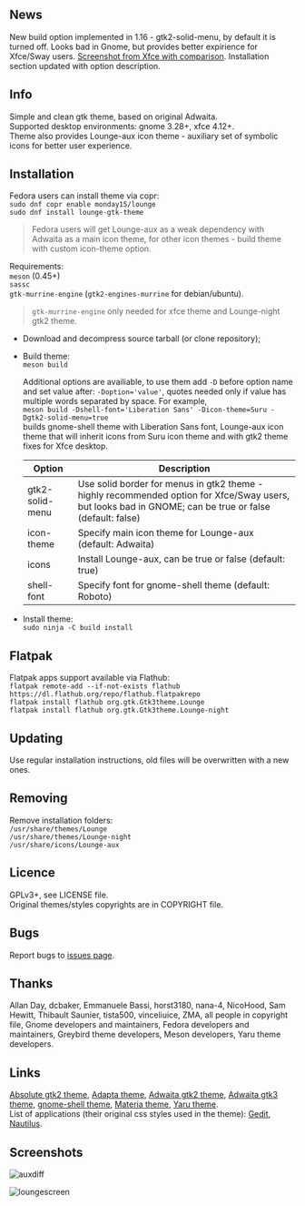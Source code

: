 ## News
New build option implemented in 1.16 - gtk2-solid-menu, by default it is turned off. Looks bad in Gnome, but provides better expirience for Xfce/Sway users. [Screenshot from Xfce with comparison](https://user-images.githubusercontent.com/42862490/54489243-230b9280-48cc-11e9-9191-7912a4ef328f.png). Installation section updated with option description.

## Info
Simple and clean gtk theme, based on original Adwaita.  
Supported desktop environments: gnome 3.28+, xfce 4.12+.  
Theme also provides Lounge-aux icon theme - auxiliary set of symbolic icons for better user experience.
 
## Installation
Fedora users can install theme via copr:  
`sudo dnf copr enable monday15/lounge`  
`sudo dnf install lounge-gtk-theme`

> Fedora users will get Lounge-aux as a weak dependency with Adwaita as a main icon theme, for other icon themes - build theme with custom icon-theme option.


Requirements:  
`meson` (0.45+)  
`sassc`  
`gtk-murrine-engine` (`gtk2-engines-murrine` for debian/ubuntu).
> `gtk-murrine-engine` only needed for xfce theme and Lounge-night gtk2 theme.

- Download and decompress source tarball (or clone repository);
- Build theme:  
`meson build` 
 
  Additional options are availiable, to use them add `-D` before option name and set value after: `-Doption='value'`, quotes needed only if value has multiple words separated by space. For example,  
`meson build -Dshell-font='Liberation Sans' -Dicon-theme=Suru -Dgtk2-solid-menu=true`  
builds gnome-shell theme with Liberation Sans font, Lounge-aux icon theme that will inherit icons from Suru icon theme and with gtk2 theme fixes for Xfce desktop.

  Option | Description
  --- | ---
  gtk2-solid-menu | Use solid border for menus in gtk2 theme - highly recommended option for Xfce/Sway users, but looks bad in GNOME; can be true or false (default: false)
  icon-theme | Specify main icon theme for Lounge-aux (default: Adwaita)
  icons | Install Lounge-aux, can be true or false (default: true)
  shell-font | Specify font for gnome-shell theme (default: Roboto)

- Install theme:  
`sudo ninja -C build install`

## Flatpak
Flatpak apps support available via Flathub:  
`flatpak remote-add --if-not-exists flathub https://dl.flathub.org/repo/flathub.flatpakrepo`  
`flatpak install flathub org.gtk.Gtk3theme.Lounge`  
`flatpak install flathub org.gtk.Gtk3theme.Lounge-night`

## Updating
Use regular installation instructions, old files will be overwritten with a new ones.

## Removing
Remove installation folders:  
`/usr/share/themes/Lounge`  
`/usr/share/themes/Lounge-night`  
`/usr/share/icons/Lounge-aux`

## Licence
GPLv3+, see LICENSE file.  
Original themes/styles copyrights are in COPYRIGHT file.

## Bugs
Report bugs to [issues page](https://github.com/monday15/lounge-gtk-theme/issues).

## Thanks
Allan Day, dcbaker, Emmanuele Bassi, horst3180, nana-4, NicoHood, Sam Hewitt, Thibault Saunier, tista500, vinceliuice, ZMA, all people in copyright file, Gnome developers and maintainers, Fedora developers and maintainers, Greybird theme developers, Meson developers, Yaru theme developers.

## Links
[Absolute gtk2 theme](https://www.gnome-look.org/p/1080258/), [Adapta theme](https://github.com/adapta-project/adapta-gtk-theme), [Adwaita gtk2 theme](https://gitlab.gnome.org/GNOME/gnome-themes-extra), [Adwaita gtk3 theme](https://gitlab.gnome.org/GNOME/gtk), [gnome-shell theme](https://gitlab.gnome.org/GNOME/gnome-shell), [Materia theme](https://github.com/nana-4/materia-theme), [Yaru theme](https://github.com/ubuntu/yaru).  
List of applications (their original css styles used in the theme): [Gedit](https://gitlab.gnome.org/GNOME/gedit), [Nautilus](https://gitlab.gnome.org/GNOME/nautilus).

## Screenshots
![auxdiff](https://user-images.githubusercontent.com/42862490/50310672-82702700-04c4-11e9-9e3c-e806dcc942eb.png)

![loungescreen](https://user-images.githubusercontent.com/42862490/54494054-1c931000-48f8-11e9-89aa-ef9862b33005.png)
